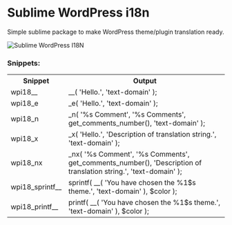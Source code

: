 
# Sublime WordPress i18n
Simple sublime package to make WordPress theme/plugin translation ready.

![Sublime WordPress I18N](https://maheshwaghmare.files.wordpress.com/2018/01/2018-01-13_16-46-081.gif)

### Snippets:

<table>
	<tr>
		<th>Snippet</th>
		<th>Output</th>
	</tr>
	<tr>
		<td>wpi18__</td>
		<td>__( 'Hello.', 'text-domain' );</td>
	</tr>
	<tr>
		<td>wpi18_e</td>
		<td>_e( 'Hello.', 'text-domain' );</td>
	</tr>
	<tr>
		<td>wpi18_n</td>
		<td>_n( '%s Comment', '%s Comments', get_comments_number(), 'text-domain' );</td>
	</tr>
	<tr>
		<td>wpi18_x</td>
		<td>_x( 'Hello.', 'Description of translation string.', 'text-domain' );</td>
	</tr>
	<tr>
		<td>wpi18_nx</td>
		<td>_nx( '%s Comment', '%s Comments', get_comments_number(), 'Description of translation string.', 'text-domain' );</td>
	</tr>
	<tr>
		<td>wpi18_sprintf__</td>
		<td>sprintf( __( 'You have chosen the %1$s theme.', 'text-domain' ), $color );</td>
	</tr>
	<tr>
		<td>wpi18_printf__</td>
		<td>printf( __( 'You have chosen the %1$s theme.', 'text-domain' ), $color );</td>
	</tr>
</table>